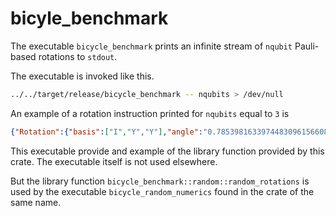 # bicyle_benchmark

The executable `bicycle_benchmark` prints an infinite stream of `nqubit`
Pauli-based rotations to `stdout`.

The executable is invoked like this.
```sh
../../target/release/bicycle_benchmark -- nqubits > /dev/null
```

An example of a rotation instruction printed for `nqubits` equal to `3` is
```json
{"Rotation":{"basis":["I","Y","Y"],"angle":"0.78539816339744830961566084581"}}
```

This executable provide and example of the library function provided by this crate.
The executable itself is not used elsewhere.

But the library function `bicycle_benchmark::random::random_rotations` is used
by the executable `bicycle_random_numerics` found in the crate of the same name.
